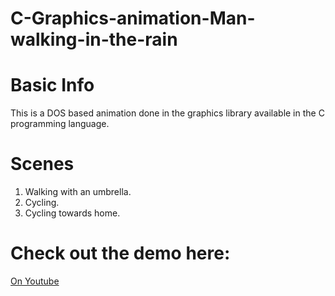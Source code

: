 # C-Graphics-animation-Man-walking-in-the-rain

# Basic Info
<p>
 This is a DOS based animation done in the graphics library available in the C programming language.
</p>

# Scenes

<ol>

<li> Walking with an umbrella. </li>
<li> Cycling. </li>
<li> Cycling towards home. </li>

</ol>

# Check out the demo here:

<a href="https://www.youtube.com/watch?v=NRj9Vks7F1A&t=1s"> On Youtube </a>
